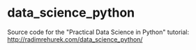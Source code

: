 # data_science_python

Source code for the "Practical Data Science in Python" tutorial: http://radimrehurek.com/data_science_python/
